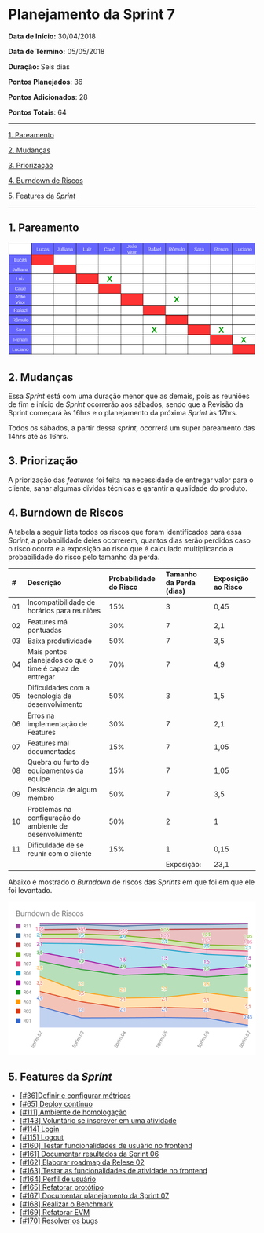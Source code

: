 # Planejamento da Sprint 7  

**Data de Início:** 30/04/2018  

**Data de Término:** 05/05/2018

**Duração:** Seis dias

**Pontos Planejados**: 36

**Pontos Adicionados**: 28

**Pontos Totais**: 64

-------

[1. Pareamento](#1-pareamento)

[2. Mudanças](#2-mudanças)

[3. Priorização](#3-priorizacao)

[4. Burndown de Riscos](#4-burndown-de-riscos)

[5. Features da _Sprint_](#5-features-da-sprint)

-------
## 1. Pareamento
![](images/pairing_table_sprint07.png)

## 2. Mudanças
Essa _Sprint_ está com uma duração menor que as demais, pois as reuniões de fim e início de _Sprint_ ocorrerão aos sábados, sendo que a Revisão da Sprint começará às 16hrs e o planejamento da próxima _Sprint_ às 17hrs.

Todos os sábados, a partir dessa _sprint_, ocorrerá um super pareamento das 14hrs até às 16hrs.

## 3. Priorização
A priorização das _features_ foi feita na necessidade de entregar valor para o cliente, sanar algumas dívidas técnicas e garantir a qualidade do produto.

## 4. Burndown de Riscos

A  tabela a seguir lista todos os riscos que foram identificados para essa _Sprint_, a probabilidade deles ocorrerem, quantos dias serão perdidos caso o risco ocorra e a exposição ao risco que é calculado multiplicando a probabilidade do risco pelo tamanho da perda.

| # | Descrição | Probabilidade do Risco |Tamanho da Perda (dias)|Exposição ao Risco
| :--- | :------------- | :------------- | :------------- | :------------- |
| 01 | Incompatibilidade de horários para reuniões  | 15%  | 3  | 0,45  |
| 02 | Features má pontuadas  | 30%  | 7 | 2,1  |
| 03 | Baixa produtividade  | 50%  | 7  | 3,5  |
| 04 | Mais pontos planejados do que o time é capaz de entregar  | 70%  | 7  | 4,9  |
| 05 | Dificuldades com a tecnologia de desenvolvimento  | 50%  | 3  | 1,5  |
| 06 | Erros na implementação de Features  | 30%  | 7  |  2,1 |
| 07 | Features mal documentadas   | 15%  | 7  | 1,05  |
| 08 | Quebra ou furto de equipamentos da equipe   | 15%   | 7 | 1,05  |
| 09 | Desistência de algum membro       | 50%    | 7 | 3,5|
| 10 | Problemas na configuração do ambiente de desenvolvimento  | 50%  |  2 | 1  |
| 11 | Dificuldade de se reunir com o cliente   | 15%  | 1  | 0,15  |
|   |   |   | Exposição:  | 23,1 |

Abaixo é mostrado o _Burndown_ de riscos das _Sprints_ em que foi em que ele foi levantado.

![](images/burndown_risk_sprint7.png)

## 5. Features da _Sprint_
* <a href="https://github.com/fga-gpp-mds/2018.1-Lacos-da-Alegria/issues/36">[#36]Definir e configurar métricas </a>
* <a href="https://github.com/fga-gpp-mds/2018.1-Lacos-da-Alegria/issues/64">[#65] Deploy contínuo </a>
* <a href="https://github.com/fga-gpp-mds/2018.1-Lacos-da-Alegria/issues/111">[#111] Ambiente de homologação </a>
* <a href="https://github.com/fga-gpp-mds/2018.1-Lacos-da-Alegria/issues/143">[#143] Voluntário se inscrever em uma atividade </a>
* <a href="https://github.com/fga-gpp-mds/2018.1-Lacos-da-Alegria/issues/114">[#114] Login </a>
* <a href="https://github.com/fga-gpp-mds/2018.1-Lacos-da-Alegria/issues/115">[#115] Logout </a>
* <a href="https://github.com/fga-gpp-mds/2018.1-Lacos-da-Alegria/issues/160">[#160] Testar funcionalidades de usuário no frontend </a>
* <a href="https://github.com/fga-gpp-mds/2018.1-Lacos-da-Alegria/issues/161">[#161] Documentar resultados da Sprint 06 </a>
* <a href="https://github.com/fga-gpp-mds/2018.1-Lacos-da-Alegria/issues/162">[#162] Elaborar roadmap da Relese 02 </a>
* <a href="https://github.com/fga-gpp-mds/2018.1-Lacos-da-Alegria/issues/163">[#163] Testar as funcionalidades de atividade  no frontend </a>
* <a href="https://github.com/fga-gpp-mds/2018.1-Lacos-da-Alegria/issues/164">[#164] Perfil de usuário </a>
* <a href="https://github.com/fga-gpp-mds/2018.1-Lacos-da-Alegria/issues/165">[#165] Refatorar protótipo </a>
* <a href="https://github.com/fga-gpp-mds/2018.1-Lacos-da-Alegria/issues/167">[#167] Documentar planejamento da Sprint 07 </a>
* <a href="https://github.com/fga-gpp-mds/2018.1-Lacos-da-Alegria/issues/168">[#168] Realizar o Benchmark </a>
* <a href="https://github.com/fga-gpp-mds/2018.1-Lacos-da-Alegria/issues/169">[#169] Refatorar EVM </a>
* <a href="https://github.com/fga-gpp-mds/2018.1-Lacos-da-Alegria/issues/170">[#170] Resolver os bugs </a>
